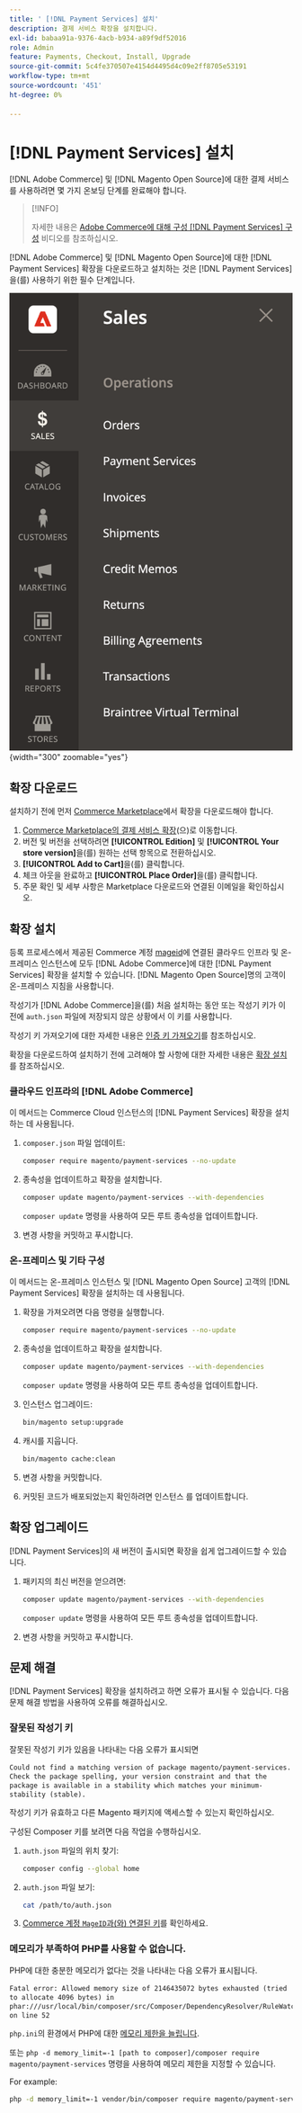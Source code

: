 ```yaml
---
title: ' [!DNL Payment Services] 설치'
description: 결제 서비스 확장을 설치합니다.
exl-id: babaa91a-9376-4acb-b934-a89f9df52016
role: Admin
feature: Payments, Checkout, Install, Upgrade
source-git-commit: 5c4fe370507e4154d4495d4c09e2ff8705e53191
workflow-type: tm+mt
source-wordcount: '451'
ht-degree: 0%

---
```


# [!DNL Payment Services] 설치

[!DNL Adobe Commerce] 및 [!DNL Magento Open Source]에 대한 결제 서비스를 사용하려면 몇 가지 온보딩 단계를 완료해야 합니다.

>[!INFO]
>
> 자세한 내용은 [Adobe Commerce에 대해 구성 [!DNL Payment Services] 구성](https://experienceleague.adobe.com/en/docs/commerce-learn/tutorials/admin/adobe-commerce-services/configure-adobe-payment-services) 비디오를 참조하십시오.

[!DNL Adobe Commerce] 및 [!DNL Magento Open Source]에 대한 [!DNL Payment Services] 확장을 다운로드하고 설치하는 것은 [!DNL Payment Services]을(를) 사용하기 위한 필수 단계입니다.

![[!DNL Payment Services] 확장 관리자 보기](assets/admin-view.png){width="300" zoomable="yes"}

## 확장 다운로드

설치하기 전에 먼저 [Commerce Marketplace](https://experienceleague.adobe.com/docs/commerce-admin/start/resources/commerce-marketplace.html)에서 확장을 다운로드해야 합니다.

1. [Commerce Marketplace의 결제 서비스 확장](https://commercemarketplace.adobe.com/magento-payment-services.html)(으)로 이동합니다.
1. 버전 및 버전을 선택하려면 **[!UICONTROL Edition]** 및 **[!UICONTROL Your store version]**&#x200B;을(를) 원하는 선택 항목으로 전환하십시오.
1. **[!UICONTROL Add to Cart]**&#x200B;을(를) 클릭합니다.
1. 체크 아웃을 완료하고 **[!UICONTROL Place Order]**&#x200B;을(를) 클릭합니다.
1. 주문 확인 및 세부 사항은 Marketplace 다운로드와 연결된 이메일을 확인하십시오.

## 확장 설치

등록 프로세스에서 제공된 Commerce 계정 [mageid](https://developer.adobe.com/commerce/marketplace/guides/sellers/profile-information/#access-keys)에 연결된 클라우드 인프라 및 온-프레미스 인스턴스에 모두 [!DNL Adobe Commerce]에 대한 [!DNL Payment Services] 확장을 설치할 수 있습니다.
[!DNL Magento Open Source]명의 고객이 온-프레미스 지침을 사용합니다.

작성기가 [!DNL Adobe Commerce]을(를) 처음 설치하는 동안 또는 작성기 키가 이전에 `auth.json` 파일에 저장되지 않은 상황에서 이 키를 사용합니다.

작성기 키 가져오기에 대한 자세한 내용은 [인증 키 가져오기](https://devdocs.magento.com/guides/v2.4/install-gde/prereq/connect-auth.html)를 참조하십시오.

확장을 다운로드하여 설치하기 전에 고려해야 할 사항에 대한 자세한 내용은 [확장 설치](https://devdocs.magento.com/guides/v2.4/install-gde/install/cli/extensions.html)를 참조하십시오.

### 클라우드 인프라의 [!DNL Adobe Commerce]

이 메서드는 Commerce Cloud 인스턴스의 [!DNL Payment Services] 확장을 설치하는 데 사용됩니다.

1. `composer.json` 파일 업데이트:

   ```bash
   composer require magento/payment-services --no-update
   ```

1. 종속성을 업데이트하고 확장을 설치합니다.

   ```bash
   composer update magento/payment-services --with-dependencies
   ```

   `composer update` 명령을 사용하여 모든 루트 종속성을 업데이트합니다.

1. 변경 사항을 커밋하고 푸시합니다.

### 온-프레미스 및 기타 구성

이 메서드는 온-프레미스 인스턴스 및 [!DNL Magento Open Source] 고객의 [!DNL Payment Services] 확장을 설치하는 데 사용됩니다.

1. 확장을 가져오려면 다음 명령을 실행합니다.

   ```bash
   composer require magento/payment-services --no-update
   ```

1. 종속성을 업데이트하고 확장을 설치합니다.

   ```bash
   composer update magento/payment-services --with-dependencies
   ```

   `composer update` 명령을 사용하여 모든 루트 종속성을 업데이트합니다.

1. 인스턴스 업그레이드:

   ```bash
   bin/magento setup:upgrade
   ```

1. 캐시를 지웁니다.

   ```bash
   bin/magento cache:clean
   ```

1. 변경 사항을 커밋합니다.
1. 커밋된 코드가 배포되었는지 확인하려면 인스턴스 를 업데이트합니다.

## 확장 업그레이드

[!DNL Payment Services]의 새 버전이 출시되면 확장을 쉽게 업그레이드할 수 있습니다.

1. 패키지의 최신 버전을 얻으려면:

   ```bash
   composer update magento/payment-services --with-dependencies
   ```

   `composer update` 명령을 사용하여 모든 루트 종속성을 업데이트합니다.

1. 변경 사항을 커밋하고 푸시합니다.

## 문제 해결

[!DNL Payment Services] 확장을 설치하려고 하면 오류가 표시될 수 있습니다. 다음 문제 해결 방법을 사용하여 오류를 해결하십시오.

### 잘못된 작성기 키

잘못된 작성기 키가 있음을 나타내는 다음 오류가 표시되면

```terminal
Could not find a matching version of package magento/payment-services. Check the package spelling, your version constraint and that the package is available in a stability which matches your minimum-stability (stable).
```

작성기 키가 유효하고 다른 Magento 패키지에 액세스할 수 있는지 확인하십시오.

구성된 Composer 키를 보려면 다음 작업을 수행하십시오.

1. `auth.json` 파일의 위치 찾기:

   ```bash
   composer config --global home
   ```

1. `auth.json` 파일 보기:

   ```bash
   cat /path/to/auth.json
   ```

1. [Commerce 계정 `MageID`과(와) 연결된 키](https://devdocs.magento.com/guides/v2.4/install-gde/prereq/connect-auth.html)를 확인하세요.

### 메모리가 부족하여 PHP를 사용할 수 없습니다.

PHP에 대한 충분한 메모리가 없다는 것을 나타내는 다음 오류가 표시됩니다.

```terminal
Fatal error: Allowed memory size of 2146435072 bytes exhausted (tried to allocate 4096 bytes) in phar:///usr/local/bin/composer/src/Composer/DependencyResolver/RuleWatchGraph.php on line 52
```

`php.ini`의 환경에서 PHP에 대한 [메모리 제한을 늘립니다](https://devdocs.magento.com/cloud/project/magento-app-php-ini.html#increase-php-memory-limit).

또는 `php -d memory_limit=-1 [path to composer]/composer require magento/payment-services` 명령을 사용하여 메모리 제한을 지정할 수 있습니다.

For example:

```bash
php -d memory_limit=-1 vendor/bin/composer require magento/payment-services
```
